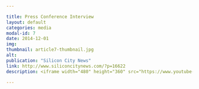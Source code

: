 ```yaml
---

title: Press Conference Interview
layout: default
categories: media
modal-id: 7
date: 2014-12-01
img:
thumbnail: article7-thumbnail.jpg
alt: 
publication: "Silicon City News"
link: http://www.siliconcitynews.com/?p=16622
description: <iframe width="480" height="360" src="https://www.youtube-nocookie.com/embed/QV4LZ5D5r_I?rel=0" frameborder="0" allowfullscreen></iframe>

---
```

